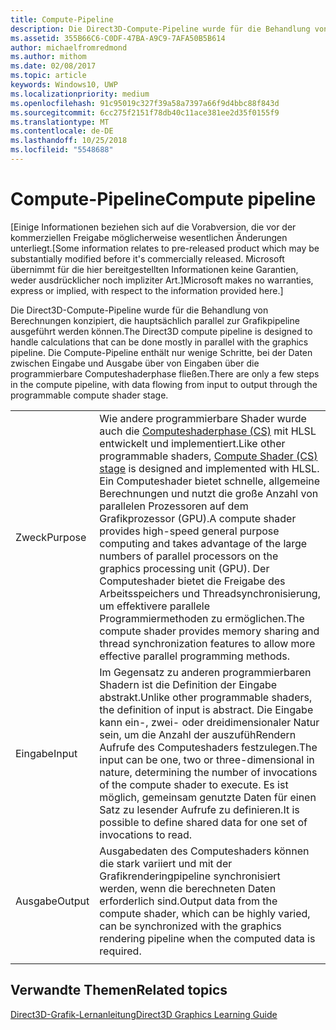 ```yaml
---
title: Compute-Pipeline
description: Die Direct3D-Compute-Pipeline wurde für die Behandlung von Berechnungen konzipiert, die hauptsächlich parallel zur Grafikpipeline ausgeführt werden können.
ms.assetid: 355B66C6-C0DF-47BA-A9C9-7AFA50B5B614
author: michaelfromredmond
ms.author: mithom
ms.date: 02/08/2017
ms.topic: article
keywords: Windows10, UWP
ms.localizationpriority: medium
ms.openlocfilehash: 91c95019c327f39a58a7397a66f9d4bbc88f843d
ms.sourcegitcommit: 6cc275f2151f78db40c11ace381ee2d35f0155f9
ms.translationtype: MT
ms.contentlocale: de-DE
ms.lasthandoff: 10/25/2018
ms.locfileid: "5548688"
---
```

# <a name="compute-pipeline"></a><span data-ttu-id="a24c9-104">Compute-Pipeline</span><span class="sxs-lookup"><span data-stu-id="a24c9-104">Compute pipeline</span></span>


<span data-ttu-id="a24c9-105">\[Einige Informationen beziehen sich auf die Vorabversion, die vor der kommerziellen Freigabe möglicherweise wesentlichen Änderungen unterliegt.</span><span class="sxs-lookup"><span data-stu-id="a24c9-105">\[Some information relates to pre-released product which may be substantially modified before it's commercially released.</span></span> <span data-ttu-id="a24c9-106">Microsoft übernimmt für die hier bereitgestellten Informationen keine Garantien, weder ausdrücklicher noch impliziter Art.\]</span><span class="sxs-lookup"><span data-stu-id="a24c9-106">Microsoft makes no warranties, express or implied, with respect to the information provided here.\]</span></span>


<span data-ttu-id="a24c9-107">Die Direct3D-Compute-Pipeline wurde für die Behandlung von Berechnungen konzipiert, die hauptsächlich parallel zur Grafikpipeline ausgeführt werden können.</span><span class="sxs-lookup"><span data-stu-id="a24c9-107">The Direct3D compute pipeline is designed to handle calculations that can be done mostly in parallel with the graphics pipeline.</span></span> <span data-ttu-id="a24c9-108">Die Compute-Pipeline enthält nur wenige Schritte, bei der Daten zwischen Eingabe und Ausgabe über von Eingaben über die programmierbare Computeshaderphase fließen.</span><span class="sxs-lookup"><span data-stu-id="a24c9-108">There are only a few steps in the compute pipeline, with data flowing from input to output through the programmable compute shader stage.</span></span>

| | |
|-|-|
|<span data-ttu-id="a24c9-109">Zweck</span><span class="sxs-lookup"><span data-stu-id="a24c9-109">Purpose</span></span>|<span data-ttu-id="a24c9-110">Wie andere programmierbare Shader wurde auch die [Computeshaderphase (CS)](compute-shader-stage--cs-.md) mit HLSL entwickelt und implementiert.</span><span class="sxs-lookup"><span data-stu-id="a24c9-110">Like other programmable shaders, [Compute Shader (CS) stage](compute-shader-stage--cs-.md) is designed and implemented with HLSL.</span></span> <span data-ttu-id="a24c9-111">Ein Computeshader bietet schnelle, allgemeine Berechnungen und nutzt die große Anzahl von parallelen Prozessoren auf dem Grafikprozessor (GPU).</span><span class="sxs-lookup"><span data-stu-id="a24c9-111">A compute shader provides high-speed general purpose computing and takes advantage of the large numbers of parallel processors on the graphics processing unit (GPU).</span></span> <span data-ttu-id="a24c9-112">Der Computeshader bietet die Freigabe des Arbeitsspeichers und Threadsynchronisierung, um effektivere parallele Programmiermethoden zu ermöglichen.</span><span class="sxs-lookup"><span data-stu-id="a24c9-112">The compute shader provides memory sharing and thread synchronization features to allow more effective parallel programming methods.</span></span>|
|<span data-ttu-id="a24c9-113">Eingabe</span><span class="sxs-lookup"><span data-stu-id="a24c9-113">Input</span></span>|<span data-ttu-id="a24c9-114">Im Gegensatz zu anderen programmierbaren Shadern ist die Definition der Eingabe abstrakt.</span><span class="sxs-lookup"><span data-stu-id="a24c9-114">Unlike other programmable shaders, the definition of input is abstract.</span></span> <span data-ttu-id="a24c9-115">Die Eingabe kann ein-, zwei- oder dreidimensionaler Natur sein, um die Anzahl der auszufühRendern Aufrufe des Computeshaders festzulegen.</span><span class="sxs-lookup"><span data-stu-id="a24c9-115">The input can be one, two or three-dimensional in nature, determining the number of invocations of the compute shader to execute.</span></span> <span data-ttu-id="a24c9-116">Es ist möglich, gemeinsam genutzte Daten für einen Satz zu lesender Aufrufe zu definieren.</span><span class="sxs-lookup"><span data-stu-id="a24c9-116">It is possible to define shared data for one set of invocations to read.</span></span>|
|<span data-ttu-id="a24c9-117">Ausgabe</span><span class="sxs-lookup"><span data-stu-id="a24c9-117">Output</span></span>|<span data-ttu-id="a24c9-118">Ausgabedaten des Computeshaders können die stark variiert und mit der Grafikrenderingpipeline synchronisiert werden, wenn die berechneten Daten erforderlich sind.</span><span class="sxs-lookup"><span data-stu-id="a24c9-118">Output data from the compute shader, which can be highly varied, can be synchronized with the graphics rendering pipeline when the computed data is required.</span></span>|
| | |




<!---
<table>
<colgroup>
<col width="50%" />
<col width="50%" />
</colgroup>
<tbody>
<tr class="odd">
<td align="left">Purpose</td>
<td align="left">Like other programmable shaders, <a href="#compute-shader-stage--cs-.md">Compute Shader (CS) stage</a> is designed and implemented with HLSL. A compute shader provides high-speed general purpose computing and takes advantage of the large numbers of parallel processors on the graphics processing unit (GPU). The compute shader provides memory sharing and thread synchronization features to allow more effective parallel programming methods.</td>
</tr>
<tr class="even">
<td align="left">Input</td>
<td align="left">Unlike other programmable shaders, the definition of input is abstract. The input can be one, two or three-dimensional in nature, determining the number of invocations of the compute shader to execute. It is possible to define shared data for one set of invocations to read.</td>
</tr>
<tr class="odd">
<td align="left">Output</td>
<td align="left">Output data from the compute shader, which can be highly varied, can be synchronized with the graphics rendering pipeline when the computed data is required.</td>
</tr>
</tbody>
</table>
-->

## <a name="span-idrelated-topicsspanrelated-topics"></a><span data-ttu-id="a24c9-119"><span id="related-topics"></span>Verwandte Themen</span><span class="sxs-lookup"><span data-stu-id="a24c9-119"><span id="related-topics"></span>Related topics</span></span>


[<span data-ttu-id="a24c9-120">Direct3D-Grafik-Lernanleitung</span><span class="sxs-lookup"><span data-stu-id="a24c9-120">Direct3D Graphics Learning Guide</span></span>](index.md)

 

 
